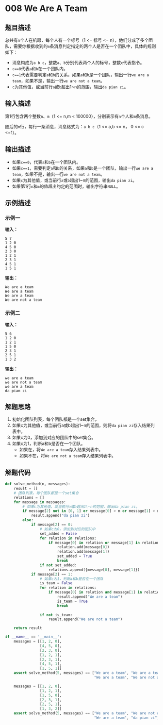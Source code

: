 # 008 We Are A Team

## 题目描述

总共有`n`个人在机房，每个人有一个标号（1 <= 标号 <= n），他们分成了多个团队，需要你根据收到的`m`条消息判定指定的两个人是否在一个团队中，具体的规则如下：

- 消息构成为`a b c`，整数`a`、`b`分别代表两个人的标号，整数`c`代表指令。
- `c==0`代表`a`和`b`在一个团队内。
- `c==1`代表需要判定`a`和`b`的关系，如果`a`和`b`是一个团队，输出一行`we are a team`，如果不是，输出一行`we are not a team`。
- `c`为其他值，或当前行`a`或`b`超出1\~n的范围，输出`da pian zi`。

## 输入描述

第1行包含两个整数`n`、`m`（1 <= n,m < 100000），分别表示有`n`个人和`m`条消息。

随后的`m`行，每行一条消息，消息格式为：`a b c`（1 <= a,b <= n， 0 <= c <=1）。

## 输出描述

- 如果`c==0`，代表`a`和`b`在一个团队内。
- 如果`c==1`，需要判定`a`和`b`的关系，如果`a`和`b`是一个团队，输出一行`we are a team`，如果不是，输出一行`we are not a team`。
- 如果`c`为其他值，或当前行`a`或`b`超出1\~n的范围，输出`da pian zi`。
- 如果第1行`n`和`m`的值超出约定的范围时，输出字符串`NULL`。

## 示例描述

### 示例一

**输入：**
```text
5 7
1 2 0
4 5 0
2 3 0
1 2 1
2 3 1
4 5 1
1 5 1
```

**输出：**
```text
We are a team
We are a team
We are a team
We are not a team
```

### 示例二

**输入：**
```
5 6
1 2 0
1 2 1
1 5 0
2 3 1
2 5 1
1 3 2
```

**输出：**
```
we are a team
we are not a team
we are a team
da pian zi
```

## 解题思路

1. 初始化团队列表，每个团队都是一个set集合。
2. 如果c为其他值，或当前行a或b超出1\~n的范围，则将`da pian zi`存入结果列表中。
3. 如果c为0，添加到对应的团队中的set集合。
4. 如果c为1，判断a和b是否在一个团队。
   - 如果在，将`We are a team`存入结果列表中。
   - 如果不在，将`We are not a team`存入结果列表中。

## 解题代码

```python
def solve_method(n, messages):
    result = []
    # 团队列表，每个团队都是一个set集合
    relations = []
    for message in messages:
        # 如果c为其他值，或当前行a或b超出1\~n的范围，输出da pian zi。
        if message[2] not in [0, 1] or message[0] > n or message[1] > n:
            result.append("da pian zi")
        else:
            if message[2] == 0:
                # 如果c为0，添加到对应的团队中
                set_added = False
                for relation in relations:
                    if message[0] in relation or message[1] in relation:
                        relation.add(message[0])
                        relation.add(message[1])
                        set_added = True
                        break
                if not set_added:
                    relations.append({message[0], message[1]})
            if message[2] == 1:
                # 如果c为1，判断a和b是否在一个团队
                is_team = False
                for relation in relations:
                    if message[0] in relation and message[1] in relation:
                        result.append("We are a team")
                        is_team = True
                        break
                
                if not is_team:
                    result.append("We are not a team")

    return result

if __name__ == '__main__':
    messages = [[1, 2, 0],
                [4, 5, 0],
                [2, 3, 0],
                [1, 2, 1],
                [2, 3, 1],
                [4, 5, 1],
                [1, 5, 1]]
    assert solve_method(5, messages) == ["We are a team", "We are a team",
                                         "We are a team", "We are not a team"]

    messages = [[1, 2, 0],
                [1, 2, 1],
                [1, 5, 0],
                [2, 3, 1],
                [2, 5, 1],
                [1, 3, 2]]
    assert solve_method(5, messages) == ["We are a team", "We are not a team",
                                         "We are a team", "da pian zi"]
```
